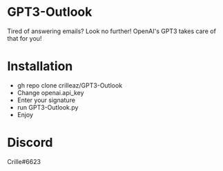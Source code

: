 # GPT3-Outlook
Tired of answering emails? Look no further! OpenAI's GPT3 takes care of that for you!


# Installation
* gh repo clone crilleaz/GPT3-Outlook
* Change openai.api_key
* Enter your signature
* run GPT3-Outlook.py
* Enjoy

# Discord
Crille#6623
